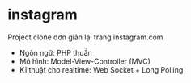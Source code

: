 # instagram
Project clone đơn giản lại trang instagram.com
- Ngôn ngữ: PHP thuần
- Mô hình: Model-View-Controller (MVC)
- Kĩ thuật cho realtime: Web Socket + Long Polling
